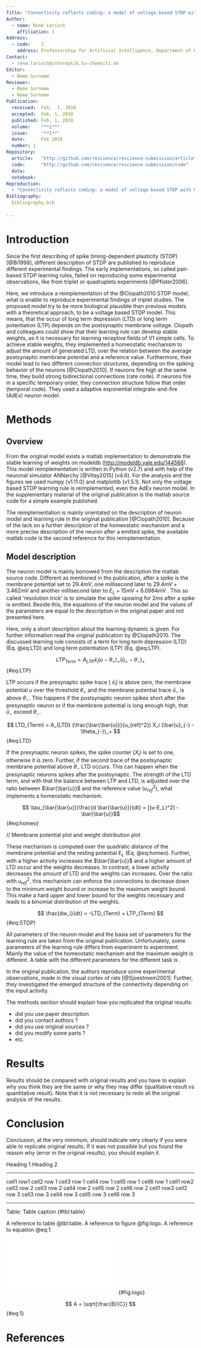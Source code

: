 ```yaml
---
Title: "Connectivity reflects coding: a model of voltage-based STDP with homeostasis"
Author:
  - name: René Larisch
    affiliation: 1
Address:
  - code:    1
    address: Professorship for Artificial Intelligence, Department of Computer Science, Chemnitz University of Technology, D-09107 Chemnitz, Germany
Contact:
  - rene.larisch@informatik.tu-chemnitz.de
Editor:
  - Name Surname
Reviewer:
  - Name Surname
  - Name Surname
Publication:
  received:  Feb,  1, 2018
  accepted:  Feb, 1, 2018
  published: Feb, 1, 2018
  volume:    "**1**"
  issue:     "**1**"
  date:      Feb 2018
  number: 1
Repository:
  article:   "http://github.com/rescience/rescience-submission/article"
  code:      "http://github.com/rescience/rescience-submission/code"
  data:      
  notebook:   
Reproduction:
  - "Connectivity reflects coding: a model of voltage-based STDP with homeostasis, C. Clopath, L. Büsing, E. Vasilaki and W. Gerstner, In: Nature Neuroscience 13.3 (2010), pp. 344–352, doi= 10.1038/nn.2479"
Bibliography:
  bibliography.bib

---
```


# Introduction

Since the first describing of spike timing-dependent plasticity (STDP) [@Bi1998],
different description of STDP are published to reproduce different experimental findings.
The early implementations, so called pair-based STDP learning rules,
failed on reproducing some experimental observations,
like from triplet or quadruplets experiments [@Pfister2006].

Here, we introduce a reimplementation of the @Clopath2010 STDP model,
what is enable to reproduce experimental findings of triplet studies.
The proposed model try to be more biological plausible than previous models with
a theoretical approach, to be a voltage based STDP model.
This means, that the occur of long term depression (LTD) or long term potentiation (LTP) depends on the
postsynaptic membrane voltage.
Clopath and colleagues could show that their learning rule
can develop stable weights, as it is necessary for learning receptive fields of V1 simple cells.
To achieve stable weights, they implemented a homeostatic mechanism to
adjust the amount of generated LTD, over the relation between the average postsynaptic
membrane potential and a reference value.
Furthermore, their model lead to two different connection structures,
depending on the spiking behavior of the neurons [@Clopath2010].
If neurons fire high at the same time, they build strong bidirectional connections (rate code).
If neurons fire in a specific temporary order, they connection structure follow that order (temporal code).
They used a adaptive exponential integrate-and-fire (AdEx) neuron model.



# Methods
## Overview
From the original model exists a matlab implementation to demonstrate the
stable learning of weights on modeldb (http://modeldb.yale.edu/144566).
This model reimplementation is written in Python (v2.7) and with help of the neuronal
simulator ANNarchy [@Vitay2015] (v4.6).
For the analysis and the figures we used numpy (v1.11.0) and matplotlib (v1.5.1).
Not only the voltage based STDP learning rule is reimplemented, even the AdEx neuron model.
In the supplementary material of the original publication is the matlab source code for a simple example
published.

The reimplementation is mainly orientated on the description of neuron model and learning rule in the original publication [@Clopath2010].
Because of the lack on a further description of the homeostatic mechanism and a more precise description of the neuron after a emitted spike,
the available matlab code is the second reference for this reimplementation.

## Model description

The neuron model is mainly borrowed from the description the matlab source code.
Different as mentioned in the publication, after a spike is the membrane potential
set to $29.4mV$, one millisecond later to $29.4mV + 3.462mV$ and another millisecond later to $E_{L} + 15mV + 6.0984mV$ .
This so called 'resolution trick' is to simulate the spike upswing for $2ms$ after a spike is emitted.
Beside this, the equations of the neuron model and the values of the parameters are equal to the description in the original paper and not presented here.

Here, only a short description about the learning dynamic is given. For further information read the original publication by @Clopath2010.
The discussed learning rule consists of a term for long term depression (LTD) (Eq. @eq:LTD) and long term potentiation (LTP) (Eq. @eq:LTP).

$$ LTP_{Term} = A_{LTP} \bar{x}_i (u - \theta_+)_+ (\bar{u}_+ - \theta_-)_+ $$ {#eq:LTP}

LTP occurs if the presynaptic spike trace ( $\bar{x}_i$) is above zero, the membrane potential $u$ over the threshold $\theta_+$ and the
membrane potential trace $\bar{u}_-$ is above $\theta_-$.
This happens if the postsynaptic neuron spikes short after the presynaptic neuron or if the membrane potential is long enough high,
that $\bar{u}_-$ exceed $\theta_-$.

$$ LTD_{Term} = A_{LTD} (\frac{\bar{\bar{u}}}{u_{ref}^2}) X_i (\bar{u}_{-} - \theta_{-})_+ $$ {#eq:LTD}

If the presynaptic neuron spikes, the spike counter ($X_i$) is set to one, otherwise it is zero.
Further, if the second trace of the postsynaptic membrane potential above $\theta_{-}$ LTD occurs.
This can happen when the presynaptic neurons spikes after the postsynaptic.
The strength of the LTD term, and with that the balance between LTP and LTD, is adjusted over the ratio between $\bar{\bar{u}}$ and the reference value ($u_{ref}^2$),
what implements a homeostatic mechanism.

$$ \tau_{\bar{\bar{u}}}\frac{d \bar{\bar{u}}}{dt} =  [(u-E_L)^2] - \bar{\bar{u}}$$ {#eq:homeo}

// Membrane potential plot and weight distribution plot

These mechanism is computed over the quadratic distance of the membrane potential and the resting potential $E_L$ (Eq. @eq:homeo).
Further, with a higher activity increases the $\bar{\bar{u}}$ and a higher amount of LTD occur and the weights decreases.
In contrast, a lower activity decreases the amount of LTD and the weights can increases.
Over the ratio with $u_{ref}^2$, this mechanism can enforce the connections to decrease down to the minimum weight bound or increase to the maximum
weight bound.
This make a hard upper and lower bound for the weights necessary and leads to a binomial distribution of the weights.

$$ \frac{dw_i}{dt} = -LTD_{Term} + LTP_{Term} $$ {#eq:STDP}

All parameters of the neuron model and the basis set of parameters for the learning rule are taken from the original publication.
Unfortunately, some parameters of the learning rule differs from experiment to experiment. Mainly the value of the homeostatic mechanism and the
maximum weight is different. A table with the different parameters for the different task is .


In the original publication, the authors reproduce some experimental observations,
made in the visual cortex of rats [@Sjoestroem2001].
Further, they investigated the emerged structure of the connectivity depending
on the input activity.


The methods section should explain how you replicated the original results:

* did you use paper description
* did you contact authors ?
* did you use original sources ?
* did you modify some parts ?
* etc.


# Results

Results should be compared with original results and you have to explain why
you think they are the same or why they may differ (qualitative result vs
quantitative result). Note that it is not necessary to redo all the original
analysis of the results.


# Conclusion

Conclusion, at the very minimum, should indicate very clearly if you were able
to replicate original results. If it was not possible but you found the reason
why (error in the original results), you should explain it.


Heading 1                          Heading 2
---------- ----------- ----------- ----------- ----------- -----------
cell1 row1 cell2 row 1 cell3 row 1 cell4 row 1 cell5 row 1 cell6 row 1
cell1 row2 cell2 row 2 cell3 row 2 cell4 row 2 cell5 row 2 cell6 row 2
cell1 row3 cell2 row 3 cell3 row 3 cell4 row 3 cell5 row 3 cell6 row 3
---------- ----------- ----------- ----------- ----------- -----------

Table: Table caption {#tbl:table}

A reference to table @tbl:table.
A reference to figure @fig:logo.
A reference to equation @eq:1.

![Figure caption for Free!](rescience-logo.pdf){#fig:logo}

$$ A = \sqrt{\frac{B}{C}} $$ {#eq:1}


# References
